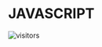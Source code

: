 # JAVASCRIPT

![visitors](https://visitor-badge.glitch.me/badge?page_id=Devgeeknerd.javascript-full-stack "Total de Visitas")
